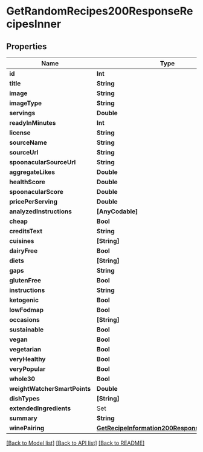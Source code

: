 # GetRandomRecipes200ResponseRecipesInner

## Properties
Name | Type | Description | Notes
------------ | ------------- | ------------- | -------------
**id** | **Int** |  | 
**title** | **String** |  | 
**image** | **String** |  | 
**imageType** | **String** |  | 
**servings** | **Double** |  | 
**readyInMinutes** | **Int** |  | 
**license** | **String** |  | 
**sourceName** | **String** |  | 
**sourceUrl** | **String** |  | 
**spoonacularSourceUrl** | **String** |  | 
**aggregateLikes** | **Double** |  | 
**healthScore** | **Double** |  | 
**spoonacularScore** | **Double** |  | 
**pricePerServing** | **Double** |  | 
**analyzedInstructions** | **[AnyCodable]** |  | [optional] 
**cheap** | **Bool** |  | 
**creditsText** | **String** |  | 
**cuisines** | **[String]** |  | [optional] 
**dairyFree** | **Bool** |  | 
**diets** | **[String]** |  | [optional] 
**gaps** | **String** |  | 
**glutenFree** | **Bool** |  | 
**instructions** | **String** |  | 
**ketogenic** | **Bool** |  | 
**lowFodmap** | **Bool** |  | 
**occasions** | **[String]** |  | [optional] 
**sustainable** | **Bool** |  | 
**vegan** | **Bool** |  | 
**vegetarian** | **Bool** |  | 
**veryHealthy** | **Bool** |  | 
**veryPopular** | **Bool** |  | 
**whole30** | **Bool** |  | 
**weightWatcherSmartPoints** | **Double** |  | 
**dishTypes** | **[String]** |  | [optional] 
**extendedIngredients** | Set<GetRecipeInformation200ResponseExtendedIngredientsInner> |  | [optional] 
**summary** | **String** |  | 
**winePairing** | [**GetRecipeInformation200ResponseWinePairing**](GetRecipeInformation200ResponseWinePairing.md) |  | [optional] 

[[Back to Model list]](../README.md#documentation-for-models) [[Back to API list]](../README.md#documentation-for-api-endpoints) [[Back to README]](../README.md)


